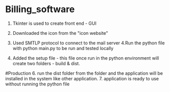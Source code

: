 # Billing_software

1. Tkinter is used to create front end - GUI
2. Downloaded the icon from the "icon website"

3. Used SMTLP protocol to connect to the mail server
4.Run the python file with python main.py to be run and tested locally
5. Added the setup file - this file once run in the python environment will create two folders - build & dist.

#Production
6. run the dist folder from the folder and the application will be installed in the system like other application.
7. application is ready to use without running the python file
